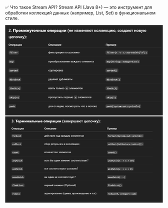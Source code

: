 ✅ Что такое Stream API? Stream API (Java 8+) — это инструмент для обработки коллекций данных
(например, List, Set) в функциональном стиле.

![img.png](img.png)
![img_1.png](img_1.png)